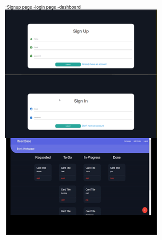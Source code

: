 
 
-Signup page
<img align="right" alt="GIF" src="https://github.com/JAgrit20/workspace/blob/master/snippets/signup.png"/>
-login page
<img align="right" alt="GIF" src="https://github.com/JAgrit20/workspace/blob/master/snippets/login.png"/>
-dashboard
<img align="right" alt="GIF" src="https://github.com/JAgrit20/workspace/blob/master/snippets/dashboard.gif?raw=true" width="500" height="320" />


